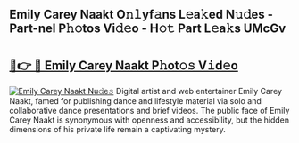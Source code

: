 ## Emily Carey Naakt O𝚗𝚕yf𝚊ns L𝚎a𝚔ed N𝚞𝚍es - Part-nel P𝚑𝚘tos Vi𝚍𝚎o - H𝚘𝚝 Part L𝚎a𝚔s UMcGv

# <h2><a href="http://kf60am.oniu.top/?m=Emily+Carey+Naakt">🔗👉 🔴 Emily Carey Naakt P𝚑ot𝚘𝚜 V𝚒d𝚎o</a></h2>

[![Emily Carey Naakt Nu𝚍e𝚜](https://i.imgur.com/0qMVB7G.gif)](http://kf60am.oniu.top/?m=Emily+Carey+Naakt)
Digital artist and web entertainer Emily Carey Naakt, famed for publishing dance and lifestyle material via solo and collaborative dance presentations and brief videos. The public face of Emily Carey Naakt is synonymous with openness and accessibility, but the hidden dimensions of his private life remain a captivating mystery.  
